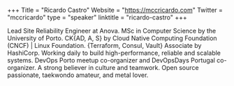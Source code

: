 +++
Title = "Ricardo Castro"
Website = "https://mccricardo.com"
Twitter = "mccricardo"
type = "speaker"
linktitle = "ricardo-castro"
+++

Lead Site Reliability Engineer at Anova. MSc in Computer Science by the University of Porto. CK{AD, A, S} by Cloud Native Computing Foundation (CNCF) | Linux Foundation. {Terraform, Consul, Vault} Associate by HashiCorp. Working daily to build high-performance, reliable and scalable systems. DevOps Porto meetup co-organizer and DevOpsDays Portugal co-organizer. A strong believer in culture and teamwork. Open source passionate, taekwondo amateur, and metal lover.
